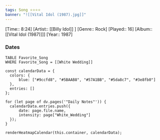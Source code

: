 ```yaml
---
tags: Song ⭐⭐⭐⭐ 
banner: "![[Vital Idol (1987).jpg]]"
---
```

[Time:: 8:24]
[Artist:: [[Billy Idol]] ]
[Genre:: Rock]
[Played:: 16]
[Album:: [[Vital Idol (1987)]]]
[Year:: 1987]
### Dates
````dataview
TABLE Favorite_Song
WHERE Favorite_Song = [[White Wedding]]
````

  ```dataviewjs
const calendarData = { 
	colors: { 
		blue: ["#9ccfd8", "#5BAAB8", "#57A1BB", "#5da8c7", "#3e8fb0"] 
	}, 
	entries: [] 
}; 

for (let page of dv.pages('"Daily Notes"')) { 
	calendarData.entries.push({ 
		date: page.file.name, 
		intensity: page["White_Wedding"]
	}); 
} 

renderHeatmapCalendar(this.container, calendarData);
```

